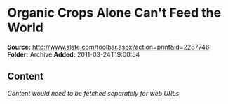 # Organic Crops Alone Can't Feed the World

**Source:** http://www.slate.com/toolbar.aspx?action=print&id=2287746
**Folder:** Archive
**Added:** 2011-03-24T19:00:54




## Content
*Content would need to be fetched separately for web URLs*
